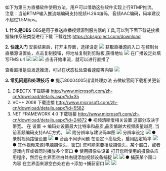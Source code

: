 如下为第三方直播软件使用方法。用户可以借助这些软件实现上行RTMP推流。
注意：当前RTMP输入推流端编码支持视频H.264编码，音频AAC编码，码率建议不超过1.5Mbps。
	
**1.	什么是OBS**
OBS是用于推送直播视频源到服务器的工具,可以到下面下载链接根据操作系统类型进行下载
下载连接:https://obsproject.com/download

**2.	快速入门**
安装结束后，打开主界面，选择设定
![](https://qzonestyle.gtimg.cn/qzone/vas/opensns/res/img/OBS-1.png)
获取直播源的入口
在控制台直播源设置处，点击复制按钮，将地址复制到剪贴板,获得地址
![](https://qzonestyle.gtimg.cn/qzone/vas/opensns/res/img/OBS-2.png)
在广播设定处填写FMS url 
![](https://qzonestyle.gtimg.cn/qzone/vas/opensns/res/img/OBS-3.png)
![](https://qzonestyle.gtimg.cn/qzone/vas/opensns/res/img/OBS-4.png)
![](https://qzonestyle.gtimg.cn/qzone/vas/opensns/res/img/OBS-5.png)
点击开始串流，就可以进行直播了

查看直播是否发送推流，可以在状态栏处查看速度等内容
![](//mccdn.qcloud.com/static/img/5d787d05cf721fe4325e2298d738d63b/image.png)

**3.	常见问题和处理技巧**
●  提示80004005错误处理办法
去微软官网下载相关更新
1)  DIRECTX
下载链接 http://www.microsoft.com/zh-cn/download/details.aspx?id=35
2)  VC++ 2008
下载连接 http://www.microsoft.com/zh-cn/download/details.aspx?id=5582
3)  NET FRAMEWORK 4.0
下载链接 http://www.microsoft.com/zh-cn/download/details.aspx?id=24872
●  视频清晰度相关设置
这部分取决于带宽。
在 设置 -> 编码处设置最大比特率和品质,品质值越大视频质量越高, 当前音频编码支持AAC方式。
![](https://qzonestyle.gtimg.cn/qzone/vas/opensns/res/img/OBS-7.png)
附分辨率与建议码率图![]()
![](https://qzonestyle.gtimg.cn/qzone/vas/opensns/res/img/OBS-8.png)
分辨率设定
![](https://qzonestyle.gtimg.cn/qzone/vas/opensns/res/img/OBS-9.png)
●  录制视频路径设置
![](https://qzonestyle.gtimg.cn/qzone/vas/opensns/res/img/OBS-10.png)
●  音画不同步问题
在设定->高级处，启用固定帧率
![](//mccdn.qcloud.com/static/img/a28753e67157c882871ef7a1e37854dd/image.jpg)
●  其他视频来源(电脑摄像头，窗口)
您可能需要播放摄像头，某个窗口，或者游戏内容或者同时播放多个窗口
●  使用摄像头设备
打开您所使用的摄像头应用程序，然后在主界面空白处右键添加视频设备捕捉
![](https://qzonestyle.gtimg.cn/qzone/vas/opensns/res/img/OBS-12.png)
![](https://qzonestyle.gtimg.cn/qzone/vas/opensns/res/img/OBS-13.png)
●  捕获某个窗口内容
在主界面来源空白处右击->添加->捕获窗口
![](https://qzonestyle.gtimg.cn/qzone/vas/opensns/res/img/OBS-14.png)
![](https://qzonestyle.gtimg.cn/qzone/vas/opensns/res/img/OBS-15.png)

